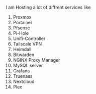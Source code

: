 I am Hosting a lot of diffrent services like 
1. Proxmox
2. Portainer
3. Pfsense
4. Pi-Hole
5. Unifi-Controller
6. Tailscale VPN
7. Heimdall
8. Bitwarden
9. NGINX Proxy Manager
10. MySQL server
11. Grafana
12. Truenass
13. Nextcloud
14. Plex
